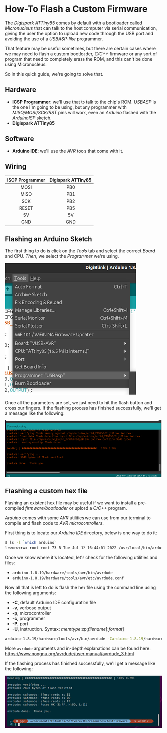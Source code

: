 <!-- Leave a blank line before the title -->

# How-To Flash a Custom Firmware

The *Digispark ATTiny85* comes by default with a bootloader called *Micronucleus* that can talk to the host computer via serial communication, giving the user the option to upload new code through the USB port and avoiding the use of a *USBASP-like* programmer.

That feature may be useful sometimes, but there are certain cases where we may need to flash a custom bootloader, *C/C++* firmware or any sort of program that need to completely erase the ROM, and this can't be done using Micronucleus.

So in this quick guide, we're going to solve that.

## Hardware

* **ICSP Programmer**: we'll use that to talk to the chip's ROM. *USBASP* is the one I'm going to be using, but any programmer with *MISO/MOSI/SCK/RST* pins will work, even an *Arduino* flashed with the *ArduinoISP* sketch.
* **Digispark ATTiny85**



## Software

* **Arduino IDE**: we'll use the *AVR* tools that come with it.



## Wiring

| ISCP Programmer | Digispark ATTiny85 |
| :-------------: | :----------------: |
|      MOSI       |        PB0         |
|      MISO       |        PB1         |
|       SCK       |        PB2         |
|      RESET      |        PB5         |
|       5V        |         5V         |
|       GND       |        GND         |



## Flashing an Arduino Sketch

The first thing to do is click on the *Tools* tab and select the correct *Board* and CPU. *Then*, we select the *Programmer* we're using.

![Arduino Tools configuration](img/usbasp.png)



Once all the parameters are set, we just need to hit the flash button and cross our fingers. If the flashing process has finished successfully, we'll get a message like the following:

![Firmware upload output](img/flashDoneArduino.png)



## Flashing a custom hex file

Flashing an existent hex file may be useful if we want to install a pre-compiled *firmware/bootloader* or upload a *C/C++* program.

*Arduino* comes with some *AVR* utilities we can use from our terminal to compile and flash code to *AVR microcontrollers*.

First thing is to locate our *Arduino IDE* directory, below is one way to do it:

```bash
$ ls -l `which arduino`
lrwxrwxrwx root root 73 B Tue Jul 12 16:44:01 2022 /usr/local/bin/arduino ⇒ /home/ggc/arduino-1.8.19/arduino
```

Once we know where it's located, let's check for the following utilities and files:

* ```arduino-1.8.19/hardware/tools/avr/bin/avrdude```
* ```arduino-1.8.19/hardware/tools/avr/etc/avrdude.conf```

Now all that is left to do is flash the hex file using the command line using the following arguments:

* **-C**, default Arduino IDE configuration file
* **-v**, verbose output
* **-p**, microcontroller
* **-c**, programmer
* **-P**, port
* **-U**, instruction. Syntax: *memtype*:*op*:*filename*[:*format*]

```bash	
arduino-1.8.19/hardware/tools/avr/bin/avrdude -Carduino-1.8.19/hardware/tools/avr/etc/avrdude.conf -v -pattiny85 -cusbasp -Pusb -Uflash:w:main.hex:i 
```

More ```avrdude``` arguments and in-depth explanations can be found here: https://www.nongnu.org/avrdude/user-manual/avrdude_3.html

If the flashing process has finished successfully, we'll get a message like the following:

![AVRDUDE command output](img/avrDone.png)
